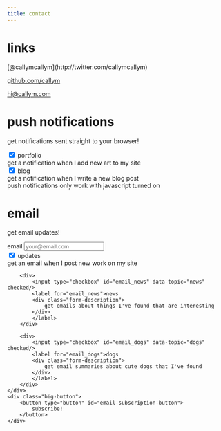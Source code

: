 ```yaml
---
title: contact
---
```

<h1>links</h1>
<div class="contact links center">
[@callymcallym](http://twitter.com/callymcallym)

[github.com/callym](http://github.com/callym)

[hi@callym.com](mailto:hi@callym.com)
</div>

# push notifications
get notifications sent straight to your browser!
<div>
<form class="center" id="push-subscription-form">
	<div class="checkboxes" id="topics">
		<div>
			<input type="checkbox" id="push_portfolio" data-topic="portfolio" checked/>
			<label for="push_portfolio">portfolio
			<div class="form-description">
				get a notification when I add new art to my site
			</div>
			</label>
		</div>
		<div>
			<input type="checkbox" id="push_blog" data-topic="blog" checked/>
			<label for="push_blog">blog
			<div class="form-description">
				get a notification when I write a new blog post
			</div>
			</label>
		</div>
	</div>
	<div class="big-button">
		<label for="push_notifications_action" id="push_notifications_label">
			<noscript>
				push notifications only work with javascript turned on
			</noscript>
		</label>
		<button type="button" id="push_notifications_action" style="display: none">
			subscribe!
		</button>
	</div>
</form>
</div>

# email
get email updates!
<form class="center" id="email-subscription-form">
	<div class="email">
		<label for="email">email</label>
		<span class="email-input">
			<input 	type="email"
					id="email"
					name="email_address" 
					placeholder="your@email.com"
					required/>
		</span>
	</div>
	<div class="checkboxes" id="topics">
		<div>
			<input type="checkbox" id="email_updates" data-topic="updates" checked/>
			<label for="email_updates">updates
			<div class="form-description">
				get an email when I post new work on my site
			</div>
			</label>
		</div>

		<div>
			<input type="checkbox" id="email_news" data-topic="news" checked/>
			<label for="email_news">news
			<div class="form-description">
				get emails about things I've found that are interesting
			</div>
			</label>
		</div>

		<div>
			<input type="checkbox" id="email_dogs" data-topic="dogs" checked/>
			<label for="email_dogs">dogs
			<div class="form-description">
				get email summaries about cute dogs that I've found
			</div>
			</label>
		</div>
	</div>
	<div class="big-button">
		<button type="button" id="email-subscription-button">
			subscribe!
		</button>
	</div>
</form>

<script>
$(document).ready(function() {
	var check_subscribe = function(type, cb_zero, cb_else) {
		var checked = 0;
		$(`#${type}-subscription-form input[type=checkbox]`).each(function() {
			checked += $(this).prop('checked') ? 1 : 0;
		});
		if (checked <= 0) {
			if (cb_zero) {
				cb_zero();
			}
		} else {
			if (cb_else) {
				cb_else();
			}
		}
	}

	var get_topics = function(type) {
		var topics = [];
		$(`#${type}-subscription-form input[type=checkbox]`).each(function() {
			var $this = $(this);
			if ($this.prop('checked')) {
				topics.push($this.data('topic'));
			}
		});
		return topics;
	}

	var get_from_storage = function(type) {
		var data = localStorage[`${type}-notification`];

		if (data == undefined) {
			data = null;
		} else {
			data = JSON.parse(data);
		}

		return data;
	}

	var get_topics_from_storage = function(type) {
		var topics = get_from_storage(type);
		
		if (topics) {
			if (topics.topics == undefined) {
				topics = null;
			} else {
				topics = topics.topics;
			}
		}

		return topics;
	}

	var save_topics = function(type, obj) {
		obj = obj || {};
		var topics = get_topics(type);
		obj.topics = obj.topics || topics;

		localStorage[`${type}-notification`] = JSON.stringify(obj);
	}

	var remove_topics = function(type) {
		localStorage.removeItem(`${type}-notification`);
	}

	var set_topics = function(type, topics) {
		if (topics) {
			$(`#${type}-subscription-form input[type=checkbox]`).each(function() {
				var $this = $(this);
				if (topics.indexOf($this.data('topic')) > -1) {
					$this.prop('checked', true);
				} else {
					$this.prop('checked', false);
				}
			});
		}
	}

	var set_topics_from_storage = function(type) {
		set_topics(type, get_topics_from_storage(type));
	}

	var has_changed = function(type) {
		var changed = false;

		var new_topics = get_topics(type);
		var old_topics = get_topics_from_storage(type);

		if (old_topics == null) {
			changed = true;
		}

		if (!changed) {
			old_topics.forEach(function(topic) {
				if (new_topics.indexOf(topic) === -1) {
					changed = true;
					return;
				}
			});
		}

		if (!changed) {
			new_topics.forEach(function(topic) {
				if (old_topics.indexOf(topic) === -1) {
					changed = true;
					return;
				}
			});
		}

		return changed;
	}

	var is_subscribed = false;
	var $push_notification_button = $('#push_notifications_action');

	var update_message = function() {
		
	};

	var check_push_subscribe = function() {
		check_subscribe('push',
		function() {
			callym.message(
				"please select at least one category to subscribe",
				'error');
			$push_notification_button
				.addClass('error')
				.text('unsubscribe!');
		},
		function() {
			$push_notification_button.removeClass('error');

			var changed = has_changed('push');

			if (changed && is_subscribed) {
				$push_notification_button.html("change!");
			} else {
				$push_notification_button.html("subscribe!");
			}
		});
	}

	$('#push-subscription-form #topics input[type=checkbox]').on('click', check_push_subscribe);

	var toggle_subscribe = function() {
		// unsubscribe!
		if ($(this).hasClass('error')) {
			push_unsubscribe()
				.then(function() {
					remove_topics('push');
					is_subscribed = false;
					check_push_subscribe();
				});
		}
		else {
			push_subscribe(get_topics('push'))
				.then(function() {
					save_topics('push');
					is_subscribed = true;
					check_push_subscribe();
				});
		}
		return false;
	};

	$push_notification_button.on('click', toggle_subscribe);

	if (!navigator.serviceWorker || !('PushManager' in window))
	{
		$('#push_notifications_label').html(
			`<p>your web browser doesn't support Service Workers or Push Notifications</p>
			<p>for more information about what browsers do, check
			<a href="http://caniuse.com/#feat=push-api">here</a></p>`
		);
	}
	else if (Notification.permission === 'denied') {
		$('#push_notifications_label').html(
			`<p>you have blocked notifications!</p>
			<p>if you want to unblock them, see instructions
			<a href="https://support.google.com/chrome/answer/6148059?hl=en-GB&ref_topic=3434353">
				here (Google Chrome)</a>
			(steps for Firefox are very similar)</p>`
		);
	} else {
		$push_notification_button.show();
		
		navigator.serviceWorker.ready
			.then(function(registration) {
				return registration.pushManager.getSubscription();
			})
			.then(function(subscription) {
				if (subscription) {
					is_subscribed = true;
				}
			})
			.then(update_message);
	}

	$('#email-subscription-button').on('click', function() {
		var $form = $('#email-subscription-form');

		var email = $form.find('#email').val();

		if (email.length === 0) {
			callym.message("you need to enter an email", 'error');
			return;
		}

		if (email.indexOf('@') == -1) {
			callym.message("your email address needs to contain an '@'", 'error');
			return;
		}

		if (email.split('@').filter(Boolean).length < 2) {
			callym.message("your email needs text before and after the '@'", 'error');
			return;
		}

		// unsubscribe!
		if ($(this).hasClass('error')) {
			var subscription = {
				email: email
			};

			fetch('https://z8jnhu3g0g.execute-api.eu-west-1.amazonaws.com/production/unregister', {
				method: 'post',
				headers: {
					'Content-type' : 'application/json'
				},
				body: JSON.stringify(subscription)
			})
			.then(function() {
				callym.message("you have been unsubscribed");
				remove_topics('email');
			});

			return;
		}

		var topics = get_topics('email');
		
		var subscription = {
			email: email,
			topics: topics
		};
		fetch('https://z8jnhu3g0g.execute-api.eu-west-1.amazonaws.com/production/register', {
			method: 'post',
			headers: {
				'Content-type' : 'application/json'
			},
			body: JSON.stringify(subscription)
		}).then(function() {
			callym.message("you have been sent a confirmation email");
			save_topics('email', subscription);
		});
	});

	var check_email_subscribe = function() {
		check_subscribe('email',
		function() {
			callym.message(
				"please select at least one category to subscribe",
				'error');
			$('#email-subscription-button')
				.addClass('error')
				.text('unsubscribe!');
		},
		function() {
			var changed = has_changed('email');

			var text = "change!";
			if (!changed) {
				text = "subscribe!";
			}

			$('#email-subscription-button')
				.removeClass('error')
				.text(text);
		});
	}
	
	$('#email-subscription-form #topics input[type=checkbox]').on('click', check_email_subscribe);

	if (window.location.search.length > 0) {
		// so the email bit is more central
		$('body').css('height', '150vh');

		var urlParams = new URLSearchParams(window.location.search);
		window.location.hash = '#email';
		$('#email-subscription-form #email').val(urlParams.get('email'));

		var topics = urlParams.get('topics') || [];

		set_topics('email', topics);
		check_email_subscribe();
	} else {
		set_topics_from_storage('email');
		var email = get_from_storage('email').email;

		if (email) {
			$('#email-subscription-form #email').val(email);
		}
	}
});
</script>